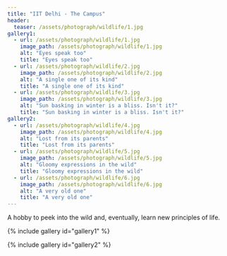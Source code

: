 ```yaml
---
title: "IIT Delhi - The Campus"
header:
  teaser: /assets/photograph/wildlife/1.jpg
gallery1:
  - url: /assets/photograph/wildlife/1.jpg
    image_path: /assets/photograph/wildlife/1.jpg
    alt: "Eyes speak too"
    title: "Eyes speak too"
  - url: /assets/photograph/wildlife/2.jpg
    image_path: /assets/photograph/wildlife/2.jpg
    alt: "A single one of its kind"
    title: "A single one of its kind"
  - url: /assets/photograph/wildlife/3.jpg
    image_path: /assets/photograph/wildlife/3.jpg
    alt: "Sun basking in winter is a bliss. Isn't it?"
    title: "Sun basking in winter is a bliss. Isn't it?"
gallery2:
  - url: /assets/photograph/wildlife/4.jpg
    image_path: /assets/photograph/wildlife/4.jpg
    alt: "Lost from its parents"
    title: "Lost from its parents"
  - url: /assets/photograph/wildlife/5.jpg
    image_path: /assets/photograph/wildlife/5.jpg
    alt: "Gloomy expressions in the wild"
    title: "Gloomy expressions in the wild"
  - url: /assets/photograph/wildlife/6.jpg
    image_path: /assets/photograph/wildlife/6.jpg
    alt: "A very old one"
    title: "A very old one"
---
```

A hobby to peek into the wild and, eventually, learn new principles of life.

{% include gallery id="gallery1" %}

{% include gallery id="gallery2" %}
